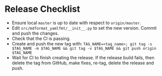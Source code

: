 # Release Checklist

- Ensure local `master` is up to date with respect to `origin/master`.
- Edit `src/mdformat_yamlfmt/__init__.py` to set the new version.
  Commit and push the changes.
- Check that the CI is passing.
- Create and push the new tag with: `TAG_NAME=<tag_name>; git tag -s $TAG_NAME -m $TAG_NAME && git tag -v $TAG_NAME && git push origin $TAG_NAME`
- Wait for CI to finish creating the release.
  If the release build fails, then delete the tag from GitHub, make fixes, re-tag, delete the release and push.
